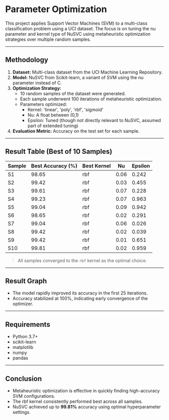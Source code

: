 # Parameter Optimization

This project applies Support Vector Machines (SVM) to a multi-class classification problem using a UCI dataset. The focus is on tuning the nu parameter and kernel type of NuSVC using metaheuristic optimization strategies over multiple random samples.

---

## Methodology

1. **Dataset:** Multi-class dataset from the UCI Machine Learning Repository.
2. **Model:** NuSVC from Scikit-learn, a variant of SVM using the nu parameter instead of C.
3. **Optimization Strategy:**
   - 10 random samples of the dataset were generated.
   - Each sample underwent 100 iterations of metaheuristic optimization.
   - Parameters optimized:  
     - Kernel: 'linear', 'poly', 'rbf', 'sigmoid'  
     - Nu: A float between (0,1)  
     - Epsilon: Tuned (though not directly relevant to NuSVC, assumed part of extended tuning)
4. **Evaluation Metric:** Accuracy on the test set for each sample.

---

## Result Table (Best of 10 Samples)

| Sample | Best Accuracy (%) | Best Kernel | Nu   | Epsilon |
|--------|-------------------|-------------|------|---------|
| S1     | 98.65             | rbf         | 0.06 | 0.242   |
| S2     | 99.42             | rbf         | 0.03 | 0.455   |
| S3     | 99.61             | rbf         | 0.07 | 0.228   |
| S4     | 99.23             | rbf         | 0.07 | 0.963   |
| S5     | 99.04             | rbf         | 0.09 | 0.942   |
| S6     | 98.65             | rbf         | 0.02 | 0.291   |
| S7     | 99.04             | rbf         | 0.06 | 0.026   |
| S8     | 99.42             | rbf         | 0.02 | 0.039   |
| S9     | 99.42             | rbf         | 0.01 | 0.651   |
| S10    | 99.81             | rbf         | 0.02 | 0.959   |

> All samples converged to the `rbf` kernel as the optimal choice.

---

## Result Graph

- The model rapidly improved its accuracy in the first 25 iterations.
- Accuracy stabilized at 100%, indicating early convergence of the optimizer.

---

## Requirements

- Python 3.7+
- scikit-learn
- matplotlib
- numpy
- pandas

---

## Conclusion

- Metaheuristic optimization is effective in quickly finding high-accuracy SVM configurations.
- The rbf kernel consistently performed best across all samples.
- NuSVC achieved up to **99.81%** accuracy using optimal hyperparameter settings.
